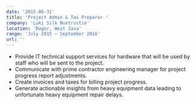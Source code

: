 ```yaml
---
date: '2015-06-31'
title: 'Project Admin & Tax Preparer '
company: 'Luki Silk Nuetrustie'
location: 'Bogor, West Java'
range: 'July 2015 – September 2016'
url: ''
---
```


- Provide IT technical support services for hardware that will be used by staff who will be sent to the project.
- Communicate with prime contractor engineering manager for project progress report adjustments.
- Create invoices and taxes for billing project progress.
- Generate actionable insights from heavy equipment data leading to unfortunate heavy equipment repair delays.
